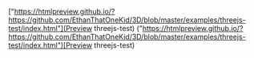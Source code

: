 ["https://htmlpreview.github.io/?https://github.com/EthanThatOneKid/3D/blob/master/examples/threejs-test/index.html"](Preview threejs-test)
("https://htmlpreview.github.io/?https://github.com/EthanThatOneKid/3D/blob/master/examples/threejs-test/index.html")[Preview threejs-test)
